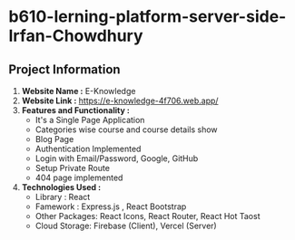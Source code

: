 # b610-lerning-platform-server-side-Irfan-Chowdhury



## Project Information


1. **Website Name :** E-Knowledge
2. **Website Link :** https://e-knowledge-4f706.web.app/
3. **Features and Functionality :**
    - It's a Single Page Application
    - Categories wise course and course details show
    - Blog Page
    - Authentication Implemented
    - Login with Email/Password, Google, GitHub
    - Setup Private Route
    - 404 page implemented
4. **Technologies Used :**
    - Library  : React
    - Famework : Express.js , React Bootstrap
    - Other Packages: React Icons, React Router, React Hot Taost
    - Cloud Storage: Firebase (Client), Vercel (Server)
 
